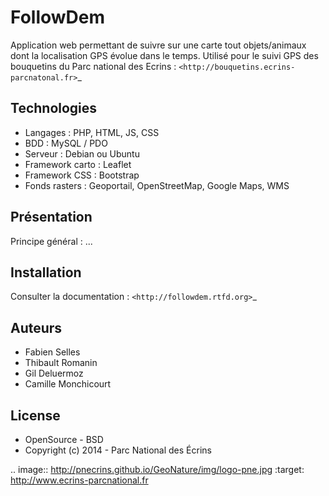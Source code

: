 FollowDem
=========

Application web permettant de suivre sur une carte tout objets/animaux dont la localisation GPS évolue dans le temps.
Utilisé pour le suivi GPS des bouquetins du Parc national des Ecrins : `<http://bouquetins.ecrins-parcnatonal.fr>`_

Technologies
------------

- Langages : PHP, HTML, JS, CSS
- BDD : MySQL / PDO
- Serveur : Debian ou Ubuntu
- Framework carto : Leaflet
- Framework CSS : Bootstrap
- Fonds rasters : Geoportail, OpenStreetMap, Google Maps, WMS

Présentation
------------

Principe général : ...

Installation
------------

Consulter la documentation :  `<http://followdem.rtfd.org>`_

Auteurs
-------

- Fabien Selles
- Thibault Romanin
- Gil Deluermoz
- Camille Monchicourt

License
-------

* OpenSource - BSD
* Copyright (c) 2014 - Parc National des Écrins


.. image:: http://pnecrins.github.io/GeoNature/img/logo-pne.jpg
    :target: http://www.ecrins-parcnational.fr

